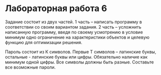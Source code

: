 # Лабораторная работа 6

Задание состоит из двух частей.
1 часть – написать программу в соответствии со своим вариантом задания.
2 часть – усложнить написанную программу, введя по своему усмотрению в условие минимум
одно ограничение на характеристики объектов и целевую функцию для оптимизации решения.

Пароль состоит из К символов. Первые Т символов – латинские буквы, остальные - латинские буквы или цифры.
Обязательно наличие как минимум одной цифры. Все символы должны быть разные. Составьте все возможные пароли.